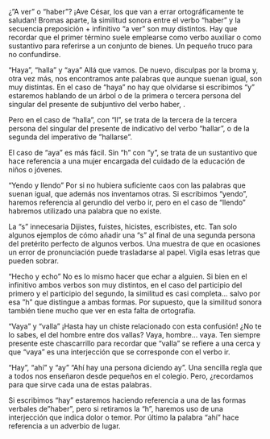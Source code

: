 ¿”A ver” o “haber”?
¡Ave César, los que van a errar ortográficamente te saludan! Bromas aparte, la similitud sonora entre el verbo “haber” y la secuencia preposición + infinitivo “a ver” son muy distintos. Hay que recordar que el primer término suele emplearse como verbo auxiliar o como sustantivo para referirse a un conjunto de bienes. Un pequeño truco para no confundirse.

“Haya”, “halla” y “aya”
Allá que vamos. De nuevo, disculpas por la broma y, otra vez más, nos encontramos ante palabras que aunque suenan igual, son muy distintas. En el caso de “haya” no hay que olvidarse si escribimos “y” estaremos hablando de un árbol o de la primera o tercera persona del singular del presente de subjuntivo del verbo haber, .

Pero en el caso de “halla”, con “ll”, se trata de la tercera de la tercera persona del singular del presente de indicativo del verbo “hallar”, o de la segunda del imperativo de ”hallarse”.

El caso de “aya” es más fácil. Sin “h” con “y”, se trata de un sustantivo que hace referencia a una mujer encargada del cuidado de la educación de niños o jóvenes.

“Yendo y llendo”
Por si no hubiera suficiente caos con las palabras que suenan igual, que además nos inventamos otras. Si escribimos “yendo”, haremos referencia al gerundio del verbo ir, pero en el caso de “llendo” habremos utilizado una palabra que no existe.

La “s” innecesaria
Dijistes, fuistes, hicistes, escribistes, etc. Tan solo algunos ejemplos de cómo añadir una “s” al final de una segunda persona del pretérito perfecto de algunos verbos. Una muestra de que en ocasiones un error de pronunciación puede trasladarse al papel. Vigila esas letras que pueden sobrar.

“Hecho y echo”
No es lo mismo hacer que echar a alguien. Si bien en el infinitivo ambos verbos son muy distintos, en el caso del participio del primero y el participio del segundo, la similitud es casi completa… salvo por esa ”h” que distingue a ambas formas. Por supuesto, que la similitud sonora también tiene mucho que ver en esta falta de ortografía.

“Vaya” y “valla”
¡Hasta hay un chiste relacionado con esta confusión! ¿No te lo sabes, el del hombre entre dos vallas? Vaya, hombre… vaya. Ten siempre presente este chascarrillo para recordar que “valla” se refiere a una cerca y que “vaya” es una interjección que se corresponde con el verbo ir.

“Hay”, “ahí” y “ay”
“Ahí hay una persona diciendo ay”. Una sencilla regla que a todos nos enseñaron desde pequeños en el colegio. Pero, ¿recordamos para que sirve cada una de estas palabras.

Si escribimos “hay” estaremos haciendo referencia a una de las formas verbales de”haber”, pero si retiramos la “h”, haremos uso de una interjección que indica dolor o temor. Por último la palabra “ahí” hace referencia a un adverbio de lugar.